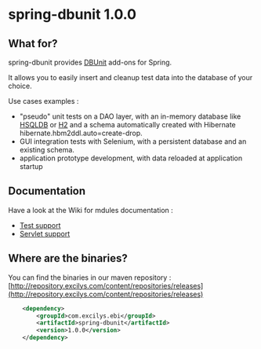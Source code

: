 # spring-dbunit 1.0.0

## What for?

spring-dbunit provides [DBUnit](http://www.dbunit.org) add-ons for Spring.

It allows you to easily insert and cleanup test data into the database of your choice.

Use cases examples :

* "pseudo" unit tests on a DAO layer, with an in-memory database like [HSQLDB](http://hsqldb.org) or [H2](http://www.h2database.com) and a schema automatically created with Hibernate hibernate.hbm2ddl.auto=create-drop.
* GUI integration tests with Selenium, with a persistent database and an existing schema.
* application prototype development, with data reloaded at application startup

## Documentation

Have a look at the Wiki for mdules documentation :

* [Test support](spring-dbunit/wiki/spring-dbunit-test)
* [Servlet support](spring-dbunit/wiki/spring-dbunit-servlet)

## Where are the binaries?

You can find the binaries in our maven repository :
[http://repository.excilys.com/content/repositories/releases](http://repository.excilys.com/content/repositories/releases)

``` xml
	<dependency>
		<groupId>com.excilys.ebi</groupId>
		<artifactId>spring-dbunit</artifactId>
		<version>1.0.0</version>
	</dependency>
```